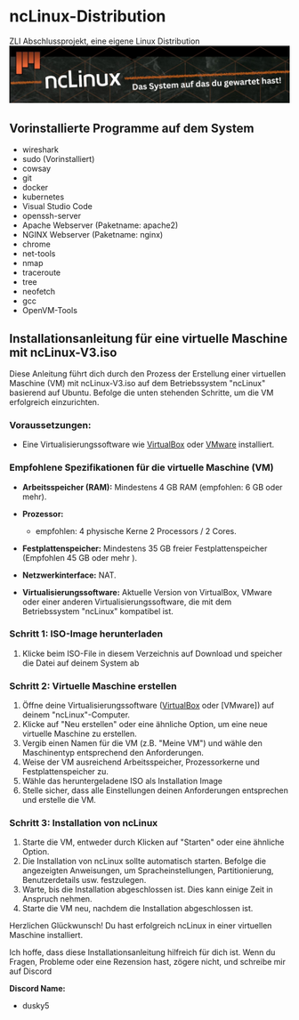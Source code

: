 # ncLinux-Distribution
ZLI Abschlussprojekt, eine eigene Linux Distribution
![Logo](IMAGES/Logo.jpg)

## Vorinstallierte Programme auf dem System
- wireshark
- sudo (Vorinstalliert)
- cowsay
- git
- docker
- kubernetes
- Visual Studio Code
- openssh-server
- Apache Webserver (Paketname: apache2)
- NGINX Webserver (Paketname: nginx)
- chrome
- net-tools 
- nmap
- traceroute
- tree
- neofetch
- gcc
- OpenVM-Tools


## Installationsanleitung für eine virtuelle Maschine mit ncLinux-V3.iso

Diese Anleitung führt dich durch den Prozess der Erstellung einer virtuellen Maschine (VM) mit ncLinux-V3.iso auf dem Betriebssystem "ncLinux" basierend auf Ubuntu. Befolge die unten stehenden Schritte, um die VM erfolgreich einzurichten.

### Voraussetzungen:
- Eine Virtualisierungssoftware wie [VirtualBox](https://www.virtualbox.org) oder [VMware](https://www.vmware.com) installiert.

### Empfohlene Spezifikationen für die virtuelle Maschine (VM)

- **Arbeitsspeicher (RAM):** Mindestens 4 GB RAM (empfohlen: 6 GB oder mehr).
- **Prozessor:**
  - empfohlen: 4 physische Kerne 2 Processors / 2 Cores.

- **Festplattenspeicher:** Mindestens 35 GB freier Festplattenspeicher (Empfohlen 45 GB oder mehr ).
- **Netzwerkinterface:** NAT.
- **Virtualisierungssoftware:** Aktuelle Version von VirtualBox, VMware oder einer anderen Virtualisierungssoftware, die mit dem Betriebssystem "ncLinux" kompatibel ist.


### Schritt 1: ISO-Image herunterladen

1. Klicke beim ISO-File in diesem Verzeichnis auf Download und speicher die Datei auf deinem System ab

### Schritt 2: Virtuelle Maschine erstellen

1. Öffne deine Virtualisierungssoftware ([VirtualBox](https://www.virtualbox.org) oder [VMware]) auf deinem "ncLinux"-Computer.
2. Klicke auf "Neu erstellen" oder eine ähnliche Option, um eine neue virtuelle Maschine zu erstellen.
3. Vergib einen Namen für die VM (z.B. "Meine VM") und wähle den Maschinentyp entsprechend den Anforderungen.
4. Weise der VM ausreichend Arbeitsspeicher, Prozessorkerne und Festplattenspeicher zu.
5. Wähle das heruntergeladene ISO als Installation Image 
6. Stelle sicher, dass alle Einstellungen deinen Anforderungen entsprechen und erstelle die VM.

### Schritt 3: Installation von ncLinux

1. Starte die VM, entweder durch Klicken auf "Starten" oder eine ähnliche Option.
2. Die Installation von ncLinux sollte automatisch starten. Befolge die angezeigten Anweisungen, um Spracheinstellungen, Partitionierung, Benutzerdetails usw. festzulegen.
4. Warte, bis die Installation abgeschlossen ist. Dies kann einige Zeit in Anspruch nehmen.
5. Starte die VM neu, nachdem die Installation abgeschlossen ist.

Herzlichen Glückwunsch! Du hast erfolgreich ncLinux in einer virtuellen Maschine installiert.

Ich hoffe, dass diese Installationsanleitung hilfreich für dich ist. Wenn du Fragen, Probleme oder eine Rezension hast, zögere nicht, und schreibe mir auf Discord 

**Discord Name:**
- dusky5


